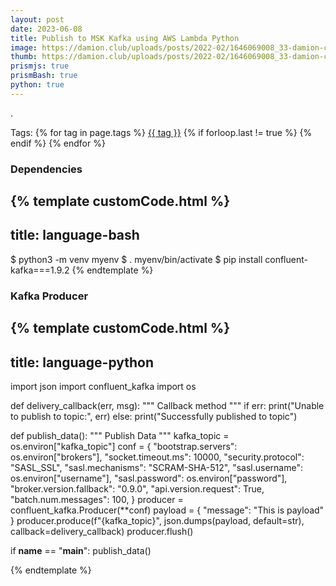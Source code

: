 ```yaml
---
layout: post
date: 2023-06-08
title: Publish to MSK Kafka using AWS Lambda Python
image: https://damion.club/uploads/posts/2022-02/1646069008_33-damion-club-p-chelovek-za-kompyuterom-art-art-36.jpg
thumb: https://damion.club/uploads/posts/2022-02/1646069008_33-damion-club-p-chelovek-za-kompyuterom-art-art-36.jpg
prismjs: true
prismBash: true
python: true
---
```


.<!-- truncate_here -->
<p>Tags: {% for tag in page.tags %} <a class="mytag" href="/tag/{{ tag }}" title="View posts tagged with &quot;{{ tag }}&quot;">{{ tag }}</a>  {% if forloop.last != true %} {% endif %} {% endfor %} </p>


### Dependencies

{% template customCode.html %}
---
title: language-bash
---
$ python3 -m venv myenv
$ . myenv/bin/activate
$ pip install confluent-kafka===1.9.2
{% endtemplate %}


### Kafka Producer


{% template customCode.html %}
---
title: language-python
---
import json
import confluent_kafka
import os

def delivery_callback(err, msg):
    """
    Callback method
    """
    if err:
        print("Unable to publish to topic:", err)
    else:
        print("Successfully published to topic")


def publish_data():
    """
    Publish Data
    """
    kafka_topic = os.environ["kafka_topic"]
    conf = {
        "bootstrap.servers": os.environ["brokers"],
        "socket.timeout.ms": 10000,
        "security.protocol": "SASL_SSL",
        "sasl.mechanisms": "SCRAM-SHA-512",
        "sasl.username": os.environ["username"],
        "sasl.password": os.environ["password"],
        "broker.version.fallback": "0.9.0",
        "api.version.request": True,
        "batch.num.messages": 100,
    }
    producer = confluent_kafka.Producer(**conf)
    payload = {
        "message": "This is payload"
    }
    producer.produce(f"{kafka_topic}", json.dumps(payload, default=str), callback=delivery_callback)
    producer.flush()

if __name__ == "__main__":
    publish_data()

{% endtemplate %}